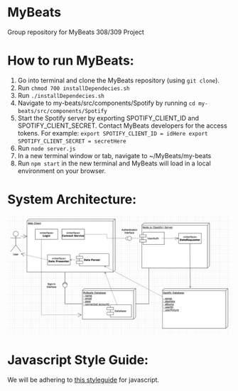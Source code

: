 # MyBeats
Group repository for MyBeats 308/309 Project

# How to run MyBeats:
1. Go into terminal and clone the MyBeats repository (using ` git clone `).
2. Run ` chmod 700 installDependecies.sh `
3. Run ` ./installDependecies.sh `
4. Navigate to my-beats/src/components/Spotify by running ` cd my-beats/src/components/Spotify `
5. Start the Spotify server by exporting SPOTIFY_CLIENT_ID and SPOTIFY_CLIENT_SECRET. Contact MyBeats developers for the access tokens.
    For example: ` export SPOTIFY_CLIENT_ID = idHere
                     export SPOTIFY_CLIENT_SECRET = secretHere `
6. Run ` node server.js `
7. In a new terminal window or tab, navigate to ~/MyBeats/my-beats
8. Run ` npm start ` in the new terminal and MyBeats will load in a local environment on your browser.


# System Architecture:
![alt text](https://github.com/TheNightviz/MyBeats/blob/master/System%20Architecture.png "System Architecture")

# Javascript Style Guide:
We will be adhering to [this styleguide](https://google.github.io/styleguide/jsguide.html) for javascript.
